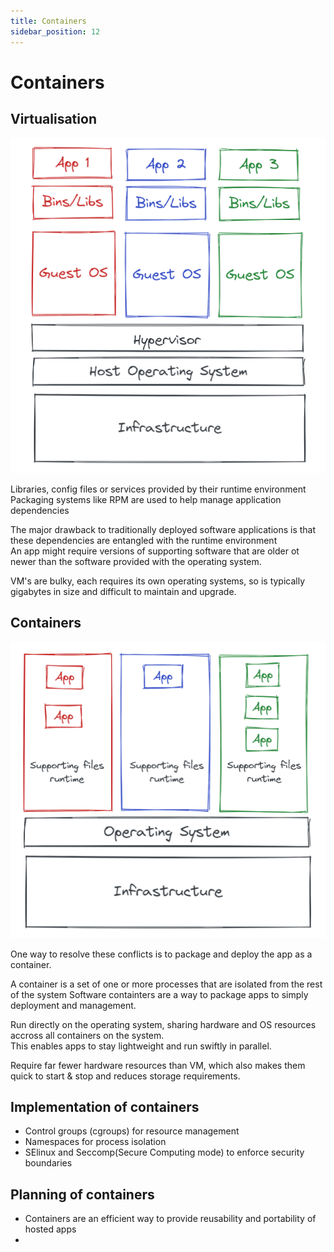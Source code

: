 ```yaml
---
title: Containers
sidebar_position: 12
---
```


# Containers

## Virtualisation

![virtualisation](./images/virtualisation.png)

Libraries, config files or services provided by their runtime environment  
Packaging systems like RPM are used to help manage application dependencies

The major drawback to traditionally deployed software applications is that these dependencies are entangled with the runtime environment  
An app might require versions of supporting software that are older ot newer than the software provided with the operating system.

VM's are bulky, each requires its own operating systems, so is typically gigabytes in size and difficult to maintain and upgrade.

## Containers

![Containers](./images/containers.png)

One way to resolve these conflicts is to package and deploy the app as a container.

A container is a set of one or more processes that are isolated from the rest of the system
Software containters are a way to package apps to simply deployment and management.

Run directly on the operating system, sharing hardware and OS resources accross all containers on the system.  
This enables apps to stay lightweight and run swiftly in parallel.

Require far fewer hardware resources than VM, which also makes them quick to start & stop and reduces storage requirements.

## Implementation of containers

- Control groups (cgroups) for resource management
- Namespaces for process isolation
- SElinux and Seccomp(Secure Computing mode) to enforce security boundaries

## Planning of containers

- Containers are an efficient way to provide reusability and portability of hosted apps
-
